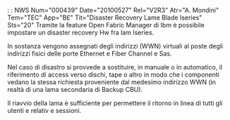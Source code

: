  :  : NWS Num="000439" Date="20100527" Rel="V2R3" Atr="A. Mondini" Tem="TEC" App="B£" Tit="Disaster Recovery Lame Blade Iseries" Sts="20"
Tramite la feature Open Fabric Manager di Ibm è possibile impostare un disaster recovery Hw fra lam
Iseries.

In sostanza vengono assegnati degli indirizzi (WWN) virtuali al poste degli indirizzi fisici delle
porte Ethernet e Fiber Channel e Sas.

Nel caso di disastro si provvede a sostituire, in manuale o in automatico, il riferimento di access
verso dischi, tape o altro in modo che i componenti vedano la stessa richiesta proveniente dal medesimo indirizzo WWN (in realtà di una lama secondaria di Backup CBU).

Il riavvio della lama è sufficiente per permettere il ritorno in linea di tutti gli utenti e relativ
e sessioni.
